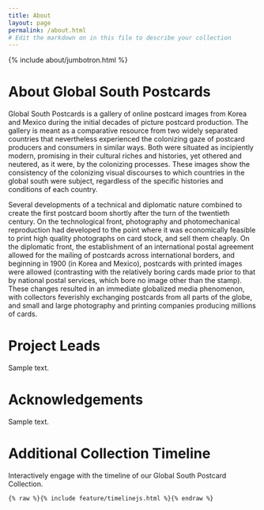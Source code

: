 ```yaml
---
title: About
layout: page
permalink: /about.html
# Edit the markdown on in this file to describe your collection
---
```


{% include about/jumbotron.html %}

# About Global South Postcards

Global South Postcards is a gallery of online postcard images from Korea and Mexico during the initial decades of picture postcard production. The gallery is meant as a comparative resource from two widely separated countries that nevertheless experienced the colonizing gaze of postcard producers and consumers in similar ways. Both were situated as incipiently modern, promising in their cultural riches and histories, yet othered and neutered, as it were, by the colonizing processes. These images show the consistency of the colonizing visual discourses to which countries in the global south were subject, regardless of the specific histories and conditions of each country.

Several developments of a technical and diplomatic nature combined to create the first postcard boom shortly after the turn of the twentieth century. On the technological front, photography and photomechanical reproduction had developed to the point where it was economically feasible to print high quality photographs on card stock, and sell them cheaply. On the diplomatic front, the establishment of an international postal agreement allowed for the mailing of postcards across international borders, and beginning in 1900 (in Korea and Mexico), postcards with printed images were allowed (contrasting with the relatively boring cards made prior to that by national postal services, which bore no image other than the stamp). These changes resulted in an immediate globalized media phenomenon, with collectors feverishly exchanging postcards from all parts of the globe, and small and large photography and printing companies producing millions of cards.


# Project Leads

Sample text. 


# Acknowledgements

Sample text.


# Additional Collection Timeline

Interactively engage with the timeline of our Global South Postcard Collection. 

`{% raw %}{% include feature/timelinejs.html %}{% endraw %}`
